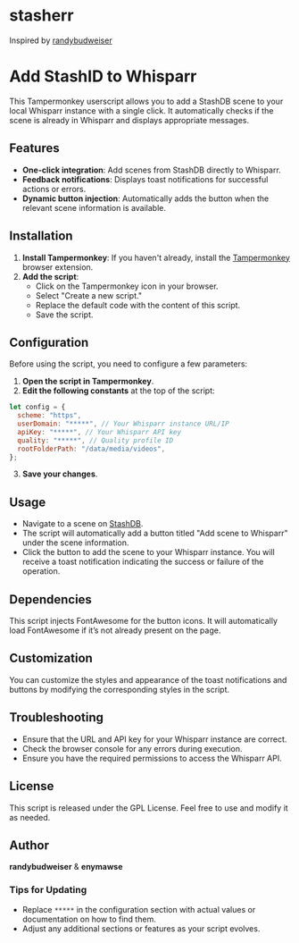 # stasherr

Inspired by [randybudweiser](https://github.com/randybudweiser/stash2whisparr)

# Add StashID to Whisparr

This Tampermonkey userscript allows you to add a StashDB scene to your local Whisparr instance with a single click. It automatically checks if the scene is already in Whisparr and displays appropriate messages.

## Features

- **One-click integration**: Add scenes from StashDB directly to Whisparr.
- **Feedback notifications**: Displays toast notifications for successful actions or errors.
- **Dynamic button injection**: Automatically adds the button when the relevant scene information is available.

## Installation

1. **Install Tampermonkey**: If you haven't already, install the [Tampermonkey](https://www.tampermonkey.net/) browser extension.
2. **Add the script**:
   - Click on the Tampermonkey icon in your browser.
   - Select "Create a new script."
   - Replace the default code with the content of this script.
   - Save the script.

## Configuration

Before using the script, you need to configure a few parameters:

1. **Open the script in Tampermonkey**.
2. **Edit the following constants** at the top of the script:

```javascript
let config = {
  scheme: "https",
  userDomain: "*****", // Your Whisparr instance URL/IP
  apiKey: "*****", // Your Whisparr API key
  quality: "*****", // Quality profile ID
  rootFolderPath: "/data/media/videos",
};
```

3. **Save your changes**.

## Usage

- Navigate to a scene on [StashDB](https://stashdb.org/).
- The script will automatically add a button titled "Add scene to Whisparr" under the scene information.
- Click the button to add the scene to your Whisparr instance. You will receive a toast notification indicating the success or failure of the operation.

## Dependencies

This script injects FontAwesome for the button icons. It will automatically load FontAwesome if it’s not already present on the page.

## Customization

You can customize the styles and appearance of the toast notifications and buttons by modifying the corresponding styles in the script.

## Troubleshooting

- Ensure that the URL and API key for your Whisparr instance are correct.
- Check the browser console for any errors during execution.
- Ensure you have the required permissions to access the Whisparr API.

## License

This script is released under the GPL License. Feel free to use and modify it as needed.

## Author

**randybudweiser** & **enymawse**

### Tips for Updating

- Replace `*****` in the configuration section with actual values or documentation on how to find them.
- Adjust any additional sections or features as your script evolves.

